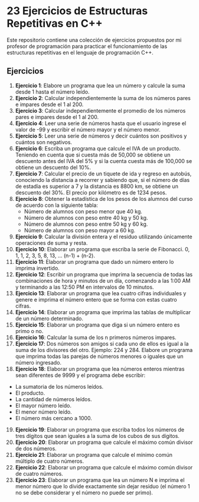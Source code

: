 # 23 Ejercicios de Estructuras Repetitivas en C++

Este repositorio contiene una colección de ejercicios propuestos por mi profesor de programación para practicar el funcionamiento de las estructuras repetitivas en el lenguaje de programación C++.

## Ejercicios

1. **Ejercicio 1**: Elabore un programa que lea un número y calcule la suma desde 1 hasta el número leído.
2. **Ejercicio 2**: Calcular independientemente la suma de los números pares e impares desde el 1 al 200.
3. **Ejercicio 3**: Calcular independientemente el promedio de los números pares e impares desde el 1 al 200.
4. **Ejercicio 4**: Leer una serie de números hasta que el usuario ingrese el valor de -99 y escribir el número mayor y el número menor.
5. **Ejercicio 5**: Leer una serie de números y decir cuántos son positivos y cuántos son negativos.
6. **Ejercicio 6**: Escriba un programa que calcule el IVA de un producto. Teniendo en cuenta que si cuesta más de 50,000 se obtiene un descuento antes del IVA del 5% y si la cuenta cuesta más de 100,000 se obtiene un descuento del 10%.
7. **Ejercicio 7**: Calcular el precio de un tiquete de ida y regreso en autobús, conociendo la distancia a recorrer y sabiendo que, si el número de días de estadía es superior a 7 y la distancia es 8800 km, se obtiene un descuento del 30%. El precio por kilómetro es de 1234 pesos.
8. **Ejercicio 8**: Obtener la estadística de los pesos de los alumnos del curso de acuerdo con la siguiente tabla:
   - Número de alumnos con peso menor que 40 kg.
   - Número de alumnos con peso entre 40 kg y 50 kg.
   - Número de alumnos con peso entre 50 kg y 60 kg.
   - Número de alumnos con peso mayor a 60 kg.
9. **Ejercicio 9**: Calcular la división entera y el residuo utilizando únicamente operaciones de suma y resta.
10. **Ejercicio 10**: Elaborar un programa que escriba la serie de Fibonacci. 0, 1, 1, 2, 3, 5, 8, 13, ... (n-1) + (n-2).
11. **Ejercicio 11**: Elaborar un programa que dado un número entero lo imprima invertido.
12. **Ejercicio 12**: Escribir un programa que imprima la secuencia de todas las combinaciones de hora y minutos de un día, comenzando a las 1:00 AM y terminando a las 12:50 PM en intervalos de 10 minutos.
13. **Ejercicio 13**: Elaborar un programa que lea cuatro cifras individuales y genere e imprima el número entero que se forma con estas cuatro cifras.
14. **Ejercicio 14**: Elaborar un programa que imprima las tablas de multiplicar de un número determinado.
15. **Ejercicio 15**: Elaborar un programa que diga si un número entero es primo o no.
16. **Ejercicio 16**: Calcular la suma de los n primeros números impares.
17. **Ejercicio 17**: Dos números son amigos si cada uno de ellos es igual a la suma de los divisores del otro. Ejemplo: 224 y 284. Elabore un programa que imprima todas las parejas de números menores o iguales que un número ingresado.
18. **Ejercicio 18**: Elaborar un programa que lea números enteros mientras sean diferentes de 9999 y el programa debe escribir:
   - La sumatoria de los números leídos.
   - El producto.
   - La cantidad de números leídos.
   - El mayor número leído.
   - El menor número leído.
   - El número más cercano a 1000.
19. **Ejercicio 19**: Elaborar un programa que escriba todos los números de tres dígitos que sean iguales a la suma de los cubos de sus dígitos.
20. **Ejercicio 20**: Elaborar un programa que calcule el máximo común divisor de dos números.
21. **Ejercicio 21**: Elaborar un programa que calcule el mínimo común múltiplo de cuatro números.
22. **Ejercicio 22**: Elaborar un programa que calcule el máximo común divisor de cuatro números.
23. **Ejercicio 23**: Elaborar un programa que lea un número N e imprima el menor número que lo divide exactamente sin dejar residuo (el número 1 no se debe considerar y el número no puede ser primo).
